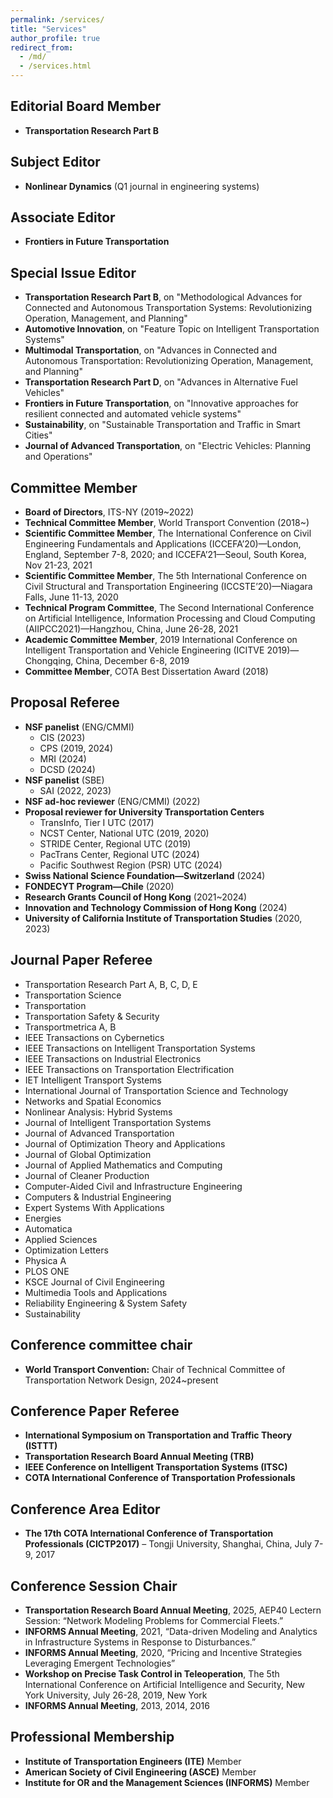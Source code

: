 ```yaml
---
permalink: /services/
title: "Services"
author_profile: true
redirect_from: 
  - /md/
  - /services.html
---
```



## Editorial Board Member
- **Transportation Research Part B**

## Subject Editor
- **Nonlinear Dynamics** (Q1 journal in engineering systems)

## Associate Editor
- **Frontiers in Future Transportation**

## Special Issue Editor
- **Transportation Research Part B**, on "Methodological Advances for Connected and Autonomous Transportation
Systems: Revolutionizing Operation, Management, and Planning"
- **Automotive Innovation**, on "Feature Topic on Intelligent Transportation Systems"
- **Multimodal Transportation**, on "Advances in Connected and Autonomous Transportation: Revolutionizing Operation, Management, and Planning"
- **Transportation Research Part D**, on "Advances in Alternative Fuel Vehicles"
- **Frontiers in Future Transportation**, on "Innovative approaches for resilient connected and automated vehicle systems"
- **Sustainability**, on "Sustainable Transportation and Traffic in Smart Cities"
- **Journal of Advanced Transportation**, on "Electric Vehicles: Planning and Operations"

## Committee Member
- **Board of Directors**, ITS-NY (2019~2022)
- **Technical Committee Member**, World Transport Convention (2018~)
- **Scientific Committee Member**, The International Conference on Civil Engineering Fundamentals and Applications (ICCEFA’20)—London, England, September 7-8, 2020; and ICCEFA’21—Seoul, South Korea, Nov 21-23, 2021
- **Scientific Committee Member**, The 5th International Conference on Civil Structural and Transportation Engineering (ICCSTE’20)—Niagara Falls, June 11-13, 2020
- **Technical Program Committee**, The Second International Conference on Artificial Intelligence, Information Processing and Cloud Computing (AIIPCC2021)—Hangzhou, China, June 26-28, 2021
- **Academic Committee Member**, 2019 International Conference on Intelligent Transportation and Vehicle Engineering (ICITVE 2019)—Chongqing, China, December 6-8, 2019
- **Committee Member**, COTA Best Dissertation Award (2018)

## Proposal Referee
- **NSF panelist** (ENG/CMMI)
  * CIS (2023) 
  * CPS (2019, 2024)
  * MRI (2024)
  * DCSD (2024)
- **NSF panelist** (SBE) 
  * SAI (2022, 2023)
- **NSF ad-hoc reviewer** (ENG/CMMI) (2022)
- **Proposal reviewer for University Transportation Centers** 
  * TransInfo, Tier I UTC (2017) 
  * NCST Center, National UTC (2019, 2020) 
  * STRIDE Center, Regional UTC (2019) 
  * PacTrans Center, Regional UTC (2024)
  * Pacific Southwest Region (PSR) UTC (2024)  
- **Swiss National Science Foundation—Switzerland** (2024)
- **FONDECYT Program—Chile** (2020)
- **Research Grants Council of Hong Kong** (2021~2024)
- **Innovation and Technology Commission of Hong Kong** (2024)
- **University of California Institute of Transportation Studies** (2020, 2023)

## Journal Paper Referee
- Transportation Research Part A, B, C, D, E
- Transportation Science
- Transportation
- Transportation Safety & Security
- Transportmetrica A, B
- IEEE Transactions on Cybernetics
- IEEE Transactions on Intelligent Transportation Systems
- IEEE Transactions on Industrial Electronics
- IEEE Transactions on Transportation Electrification
- IET Intelligent Transport Systems
- International Journal of Transportation Science and Technology
- Networks and Spatial Economics
- Nonlinear Analysis: Hybrid Systems
- Journal of Intelligent Transportation Systems
- Journal of Advanced Transportation
- Journal of Optimization Theory and Applications
- Journal of Global Optimization
- Journal of Applied Mathematics and Computing
- Journal of Cleaner Production
- Computer-Aided Civil and Infrastructure Engineering
- Computers & Industrial Engineering
- Expert Systems With Applications
- Energies
- Automatica
- Applied Sciences
- Optimization Letters
- Physica A
- PLOS ONE
- KSCE Journal of Civil Engineering
- Multimedia Tools and Applications
- Reliability Engineering & System Safety
- Sustainability


## Conference committee chair
 - **World Transport Convention:** Chair of Technical Committee of Transportation Network Design, 2024~present


## Conference Paper Referee
- **International Symposium on Transportation and Traffic Theory (ISTTT)**
- **Transportation Research Board Annual Meeting (TRB)**
- **IEEE Conference on Intelligent Transportation Systems (ITSC)**
- **COTA International Conference of Transportation Professionals**

## Conference Area Editor
- **The 17th COTA International Conference of Transportation Professionals (CICTP2017)** – Tongji University, Shanghai, China, July 7-9, 2017

## Conference Session Chair
- **Transportation Research Board Annual Meeting**, 2025, AEP40 Lectern Session: “Network Modeling Problems for Commercial Fleets.”
- **INFORMS Annual Meeting**, 2021, “Data-driven Modeling and Analytics in Infrastructure Systems in Response to Disturbances.”
- **INFORMS Annual Meeting**, 2020, “Pricing and Incentive Strategies Leveraging Emergent Technologies”
- **Workshop on Precise Task Control in Teleoperation**, The 5th International Conference on Artificial Intelligence and Security, New York University, July 26-28, 2019, New York
- **INFORMS Annual Meeting**, 2013, 2014, 2016

## Professional Membership
- **Institute of Transportation Engineers (ITE)** Member
- **American Society of Civil Engineering (ASCE)** Member
- **Institute for OR and the Management Sciences (INFORMS)** Member
